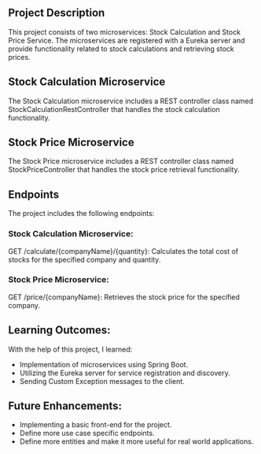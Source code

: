 
## Project Description
This project consists of two microservices: Stock Calculation and Stock Price Service. The microservices are registered with a Eureka server and provide functionality related to stock calculations and retrieving stock prices.

## Stock Calculation Microservice
The Stock Calculation microservice includes a REST controller class named StockCalculationRestController that handles the stock calculation functionality.

## Stock Price Microservice
The Stock Price microservice includes a REST controller class named StockPriceController that handles the stock price retrieval functionality.

## Endpoints
The project includes the following endpoints:

### Stock Calculation Microservice:

GET /calculate/{companyName}/{quantity}: Calculates the total cost of stocks for the specified company and quantity.

### Stock Price Microservice:

GET /price/{companyName}: Retrieves the stock price for the specified company.


## Learning Outcomes:
With the help of this project, I learned:
* Implementation of microservices using Spring Boot.
* Utilizing the Eureka server for service registration and discovery.
* Sending Custom Exception messages to the client.

## Future Enhancements:
* Implementing a basic front-end for the project.
* Define more use case specific endpoints.
* Define more entities and make it more useful for real world applications.